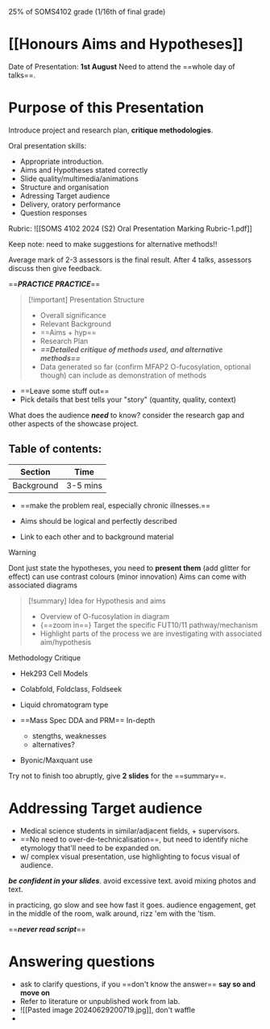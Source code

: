 25% of SOMS4102 grade (1/16th of final grade)
# [[Honours Aims and Hypotheses]]

Date of Presentation: **1st August**
Need to attend the ==whole day of talks==.

# Purpose of this Presentation
Introduce project and research plan, **critique methodologies**.

Oral presentation skills:
- Appropriate introduction.
- Aims and Hypotheses stated correctly
- Slide quality/multimedia/animations
- Structure and organisation
- Adressing Target audience
- Delivery, oratory performance
- Question responses

Rubric:
![[SOMS 4102 2024 (S2) Oral Presentation Marking Rubric-1.pdf]]

Keep note: need to make suggestions for alternative methods!!

Average mark of 2-3 assessors is the final result.
After 4 talks, assessors discuss then give feedback.

==***PRACTICE PRACTICE***==

> [!important] Presentation Structure
> - Overall significance
> - Relevant Background
> - ==Aims + hyp==
> - Research Plan
> - ***==Detailed critique of methods used, and alternative methods==***
> - Data generated so far (confirm MFAP2 O-fucosylation, optional though) can include as demonstration of methods

- ==Leave some stuff out==
- Pick details that best tells your "story" (quantity, quality, context)

What does the audience ***need*** to know? consider the research gap and other aspects of the showcase project.

## Table of contents:

| Section    | Time     |
| ---------- | -------- |
| Background | 3-5 mins |

- ==make the problem real, especially chronic illnesses.==

- Aims should be logical and perfectly described
- Link to each other and to background material
> [!warning] 
> Dont just  state the hypotheses, you need to **present them** (add glitter for effect)
> can use contrast colours (minor innovation)
> Aims can come with associated diagrams


> [!summary] Idea for Hypothesis and aims
> - Overview of O-fucosylation in diagram
> - {==zoom in==} Target the specific FUT10/11 pathway/mechanism
> - Highlight parts of the process we are investigating with associated aim/hypothesis 




Methodology Critique

- Hek293 Cell Models

- Colabfold, Foldclass, Foldseek

- Liquid chromatogram type

- ==Mass Spec DDA and PRM== In-depth
	- stengths, weaknesses
	- alternatives?
- Byonic/Maxquant use


Try not to finish too abruptly, give **2 slides** for the ==summary==.

# Addressing Target audience

- Medical science students in similar/adjacent fields, + supervisors.
- ==No need to over-de-technicalisation==, but need to identify niche etymology that'll need to be expanded on.
- w/ complex visual presentation, use highlighting to focus visual of audience.

***be confident in your slides***. avoid excessive text. avoid mixing photos and text.

in practicing, go slow and see how fast it goes.
audience engagement, get in the middle of the room, walk around, rizz 'em with the 'tism.

==***never read script***==

# Answering questions

- ask to clarify questions, if you ==don't know the answer== **say so and move on**
- Refer to literature or unpublished work from lab.
- ![[Pasted image 20240629200719.jpg]], don't waffle
- 